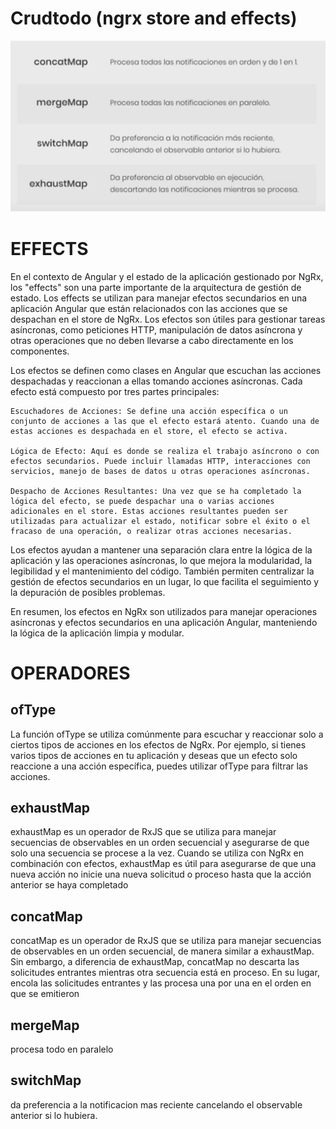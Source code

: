 # Crudtodo (ngrx store and effects)


![imagen ngrx](./readme/operadores%20flattening.png)


# EFFECTS
En el contexto de Angular y el estado de la aplicación gestionado por NgRx, los "effects" son una parte importante de la arquitectura de gestión de estado. Los effects se utilizan para manejar efectos secundarios en una aplicación Angular que están relacionados con las acciones que se despachan en el store de NgRx. Los efectos son útiles para gestionar tareas asíncronas, como peticiones HTTP, manipulación de datos asíncrona y otras operaciones que no deben llevarse a cabo directamente en los componentes.

Los efectos se definen como clases en Angular que escuchan las acciones despachadas y reaccionan a ellas tomando acciones asíncronas. Cada efecto está compuesto por tres partes principales:

    Escuchadores de Acciones: Se define una acción específica o un conjunto de acciones a las que el efecto estará atento. Cuando una de estas acciones es despachada en el store, el efecto se activa.

    Lógica de Efecto: Aquí es donde se realiza el trabajo asíncrono o con efectos secundarios. Puede incluir llamadas HTTP, interacciones con servicios, manejo de bases de datos u otras operaciones asíncronas.

    Despacho de Acciones Resultantes: Una vez que se ha completado la lógica del efecto, se puede despachar una o varias acciones adicionales en el store. Estas acciones resultantes pueden ser utilizadas para actualizar el estado, notificar sobre el éxito o el fracaso de una operación, o realizar otras acciones necesarias.

Los efectos ayudan a mantener una separación clara entre la lógica de la aplicación y las operaciones asíncronas, lo que mejora la modularidad, la legibilidad y el mantenimiento del código. También permiten centralizar la gestión de efectos secundarios en un lugar, lo que facilita el seguimiento y la depuración de posibles problemas.

En resumen, los efectos en NgRx son utilizados para manejar operaciones asíncronas y efectos secundarios en una aplicación Angular, manteniendo la lógica de la aplicación limpia y modular. 





# OPERADORES 
## ofType
La función ofType se utiliza comúnmente para escuchar y reaccionar solo a ciertos tipos de acciones en los efectos de NgRx. Por ejemplo, si tienes varios tipos de acciones en tu aplicación y deseas que un efecto solo reaccione a una acción específica, puedes utilizar ofType para filtrar las acciones.

## exhaustMap
exhaustMap es un operador de RxJS que se utiliza para manejar secuencias de observables en un orden secuencial y asegurarse de que solo una secuencia se procese a la vez. Cuando se utiliza con NgRx en combinación con efectos, exhaustMap es útil para asegurarse de que una nueva acción no inicie una nueva solicitud o proceso hasta que la acción anterior se haya completado

## concatMap
concatMap es un operador de RxJS que se utiliza para manejar secuencias de observables en un orden secuencial, de manera similar a exhaustMap. Sin embargo, a diferencia de exhaustMap, concatMap no descarta las solicitudes entrantes mientras otra secuencia está en proceso. En su lugar, encola las solicitudes entrantes y las procesa una por una en el orden en que se emitieron

## mergeMap
procesa todo en paralelo

## switchMap
da preferencia a la notificacion mas reciente cancelando el observable anterior si lo hubiera.